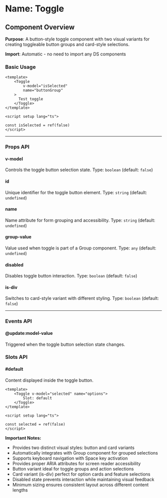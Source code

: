 # Name: Toggle
## Component Overview

**Purpose**: A button-style toggle component with two visual variants for creating toggleable button groups and card-style selections.

**Import**: Automatic - no need to import any DS components

### Basic Usage

```vue
<template>
    <Toggle 
        v-model="isSelected"
        name="buttonGroup"
    >
      Test toggle
    </Toggle>
</template>

<script setup lang="ts">

const isSelected = ref(false)
</script>
```

---

### Props API

#### v-model
Controls the toggle button selection state. Type: `boolean` (default: `false`)

#### id
Unique identifier for the toggle button element. Type: `string` (default: `undefined`)

#### name
Name attribute for form grouping and accessibility. Type: `string` (default: `undefined`)

#### group-value
Value used when toggle is part of a Group component. Type: `any` (default: `undefined`)

#### disabled
Disables toggle button interaction. Type: `boolean` (default: `false`)

#### is-div
Switches to card-style variant with different styling. Type: `boolean` (default: `false`)

---

### Events API

#### @update:model-value
Triggered when the toggle button selection state changes.

### Slots API

#### #default
Content displayed inside the toggle button.

```vue
<template>
    <Toggle v-model="selected" name="options">
        Slot: default
    </Toggle>
</template>

<script setup lang="ts">

const selected = ref(false)
</script>
```

**Important Notes:**
- Provides two distinct visual styles: button and card variants
- Automatically integrates with Group component for grouped selections
- Supports keyboard navigation with Space key activation
- Provides proper ARIA attributes for screen reader accessibility
- Button variant ideal for toggle groups and action selections
- Card variant (is-div) perfect for option cards and feature selections
- Disabled state prevents interaction while maintaining visual feedback
- Minimum sizing ensures consistent layout across different content lengths